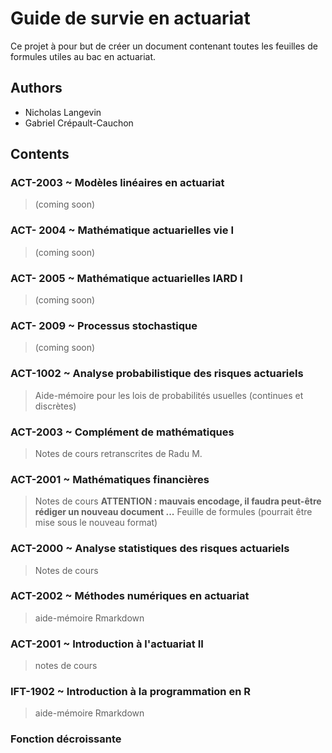 

# Guide de survie en actuariat
Ce projet à pour but de créer un document contenant toutes les feuilles de formules utiles au bac en actuariat.

## Authors
- Nicholas Langevin
- Gabriel Crépault-Cauchon

## Contents 
### ACT-2003 ~ Modèles linéaires en actuariat
> (coming soon)
### ACT- 2004 ~ Mathématique actuarielles vie I
> (coming soon)
### ACT- 2005 ~ Mathématique actuarielles IARD I
> (coming soon)
### ACT- 2009 ~ Processus stochastique
> (coming soon)

### ACT-1002 ~ Analyse probabilistique des risques actuariels
> Aide-mémoire pour les lois de probabilités usuelles (continues et discrètes)

### ACT-2003 ~ Complément de mathématiques
> Notes de cours retranscrites de Radu M.

### ACT-2001 ~ Mathématiques financières
> Notes de cours **ATTENTION : mauvais encodage, il faudra peut-être rédiger un nouveau document ...**
> Feuille de formules (pourrait être mise sous le nouveau format)

### ACT-2000 ~ Analyse statistiques des risques actuariels
> Notes de cours

### ACT-2002 ~ Méthodes numériques en actuariat
> aide-mémoire Rmarkdown

### ACT-2001 ~ Introduction à l'actuariat II
> notes de cours

### IFT-1902 ~ Introduction à la programmation en R
> aide-mémoire Rmarkdown

### Fonction décroissante

